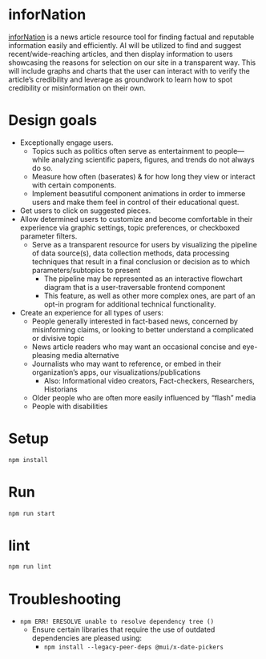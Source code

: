 # inforNation

[inforNation](https://infornation.netlify.app/) is a news article resource tool for finding factual and reputable information easily and efficiently. AI will be utilized to find and suggest recent/wide-reaching articles, and then display information to users showcasing the reasons for selection on our site in a transparent way. This will include graphs and charts that the user can interact with to verify the article’s credibility and leverage as groundwork to learn how to spot credibility or misinformation on their own.

# Design goals

- Exceptionally engage users.
  - Topics such as politics often serve as entertainment to people—while analyzing scientific papers, figures, and trends do not always do so.
  - Measure how often (baserates) & for how long they view or interact with certain components.
  - Implement beasutiful component animations in order to immerse users and make them feel in control of their educational quest.
- Get users to click on suggested pieces.
- Allow determined users to customize and become comfortable in their experience via graphic settings, topic preferences, or checkboxed parameter filters.
  - Serve as a transparent resource for users by visualizing the pipeline of data source(s), data collection methods, data processing techniques that result in a final conclusion or decision as to which parameters/subtopics to present
    - The pipeline may be represented as an interactive flowchart diagram that is a user-traversable frontend component
    - This feature, as well as other more complex ones, are part of an opt-in program for additional technical functionality.
- Create an experience for all types of users:
  - People generally interested in fact-based news, concerned by misinforming claims, or looking to better understand a complicated or divisive topic
  - News article readers who may want an occasional concise and eye-pleasing media alternative
  - Journalists who may want to reference, or embed in their organization’s apps, our visualizations/publications
    - Also: Informational video creators, Fact-checkers, Researchers, Historians
  - Older people who are often more easily influenced by “flash” media
  - People with disabilities

# Setup

```bash
npm install
```

# Run

```bash
npm run start
```

# lint

```bash
npm run lint
```

# Troubleshooting

- `npm ERR! ERESOLVE unable to resolve dependency tree ()`
  - Ensure certain libraries that require the use of outdated dependencies are pleased using:
    - `npm install --legacy-peer-deps @mui/x-date-pickers` 
